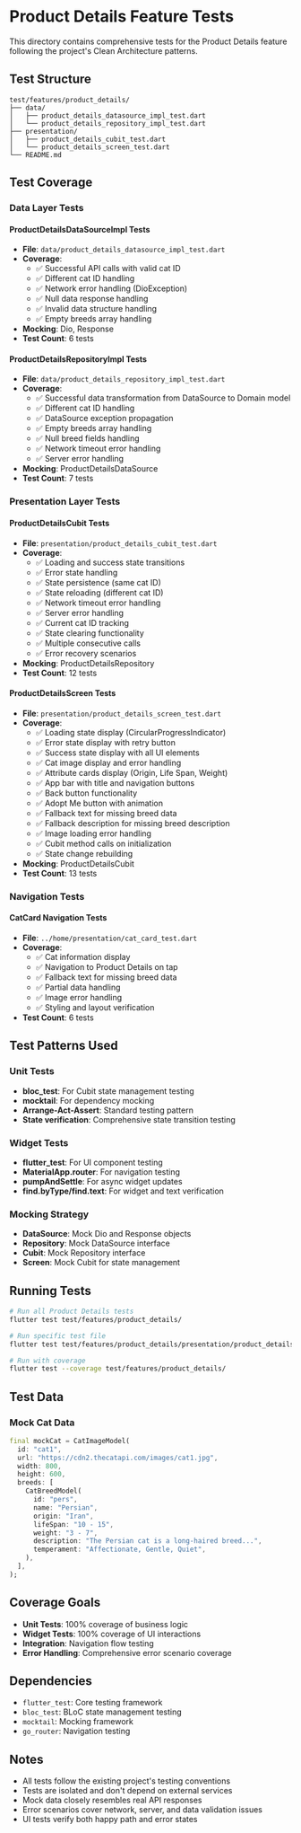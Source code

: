 # Product Details Feature Tests

This directory contains comprehensive tests for the Product Details feature following the project's Clean Architecture patterns.

## Test Structure

```
test/features/product_details/
├── data/
│   ├── product_details_datasource_impl_test.dart
│   └── product_details_repository_impl_test.dart
├── presentation/
│   ├── product_details_cubit_test.dart
│   └── product_details_screen_test.dart
└── README.md
```

## Test Coverage

### Data Layer Tests

#### ProductDetailsDataSourceImpl Tests
- **File**: `data/product_details_datasource_impl_test.dart`
- **Coverage**:
  - ✅ Successful API calls with valid cat ID
  - ✅ Different cat ID handling
  - ✅ Network error handling (DioException)
  - ✅ Null data response handling
  - ✅ Invalid data structure handling
  - ✅ Empty breeds array handling
- **Mocking**: Dio, Response
- **Test Count**: 6 tests

#### ProductDetailsRepositoryImpl Tests
- **File**: `data/product_details_repository_impl_test.dart`
- **Coverage**:
  - ✅ Successful data transformation from DataSource to Domain model
  - ✅ Different cat ID handling
  - ✅ DataSource exception propagation
  - ✅ Empty breeds array handling
  - ✅ Null breed fields handling
  - ✅ Network timeout error handling
  - ✅ Server error handling
- **Mocking**: ProductDetailsDataSource
- **Test Count**: 7 tests

### Presentation Layer Tests

#### ProductDetailsCubit Tests
- **File**: `presentation/product_details_cubit_test.dart`
- **Coverage**:
  - ✅ Loading and success state transitions
  - ✅ Error state handling
  - ✅ State persistence (same cat ID)
  - ✅ State reloading (different cat ID)
  - ✅ Network timeout error handling
  - ✅ Server error handling
  - ✅ Current cat ID tracking
  - ✅ State clearing functionality
  - ✅ Multiple consecutive calls
  - ✅ Error recovery scenarios
- **Mocking**: ProductDetailsRepository
- **Test Count**: 12 tests

#### ProductDetailsScreen Tests
- **File**: `presentation/product_details_screen_test.dart`
- **Coverage**:
  - ✅ Loading state display (CircularProgressIndicator)
  - ✅ Error state display with retry button
  - ✅ Success state display with all UI elements
  - ✅ Cat image display and error handling
  - ✅ Attribute cards display (Origin, Life Span, Weight)
  - ✅ App bar with title and navigation buttons
  - ✅ Back button functionality
  - ✅ Adopt Me button with animation
  - ✅ Fallback text for missing breed data
  - ✅ Fallback description for missing breed description
  - ✅ Image loading error handling
  - ✅ Cubit method calls on initialization
  - ✅ State change rebuilding
- **Mocking**: ProductDetailsCubit
- **Test Count**: 13 tests

### Navigation Tests

#### CatCard Navigation Tests
- **File**: `../home/presentation/cat_card_test.dart`
- **Coverage**:
  - ✅ Cat information display
  - ✅ Navigation to Product Details on tap
  - ✅ Fallback text for missing breed data
  - ✅ Partial data handling
  - ✅ Image error handling
  - ✅ Styling and layout verification
- **Test Count**: 6 tests

## Test Patterns Used

### Unit Tests
- **bloc_test**: For Cubit state management testing
- **mocktail**: For dependency mocking
- **Arrange-Act-Assert**: Standard testing pattern
- **State verification**: Comprehensive state transition testing

### Widget Tests
- **flutter_test**: For UI component testing
- **MaterialApp.router**: For navigation testing
- **pumpAndSettle**: For async widget updates
- **find.byType/find.text**: For widget and text verification

### Mocking Strategy
- **DataSource**: Mock Dio and Response objects
- **Repository**: Mock DataSource interface
- **Cubit**: Mock Repository interface
- **Screen**: Mock Cubit for state management

## Running Tests

```bash
# Run all Product Details tests
flutter test test/features/product_details/

# Run specific test file
flutter test test/features/product_details/presentation/product_details_cubit_test.dart

# Run with coverage
flutter test --coverage test/features/product_details/
```

## Test Data

### Mock Cat Data
```dart
final mockCat = CatImageModel(
  id: "cat1",
  url: "https://cdn2.thecatapi.com/images/cat1.jpg",
  width: 800,
  height: 600,
  breeds: [
    CatBreedModel(
      id: "pers",
      name: "Persian",
      origin: "Iran",
      lifeSpan: "10 - 15",
      weight: "3 - 7",
      description: "The Persian cat is a long-haired breed...",
      temperament: "Affectionate, Gentle, Quiet",
    ),
  ],
);
```

## Coverage Goals

- **Unit Tests**: 100% coverage of business logic
- **Widget Tests**: 100% coverage of UI interactions
- **Integration**: Navigation flow testing
- **Error Handling**: Comprehensive error scenario coverage

## Dependencies

- `flutter_test`: Core testing framework
- `bloc_test`: BLoC state management testing
- `mocktail`: Mocking framework
- `go_router`: Navigation testing

## Notes

- All tests follow the existing project's testing conventions
- Tests are isolated and don't depend on external services
- Mock data closely resembles real API responses
- Error scenarios cover network, server, and data validation issues
- UI tests verify both happy path and error states

